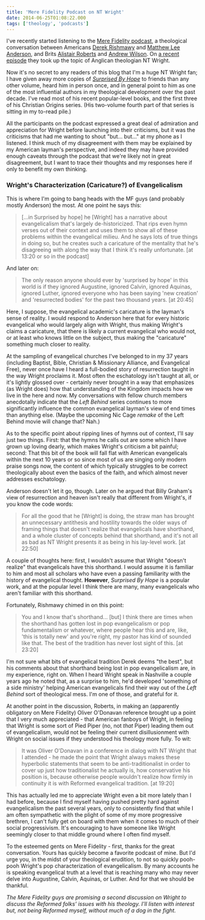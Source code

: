 ```yaml
---
title: 'Mere Fidelity Podcast on NT Wright'
date: 2014-06-25T01:08:22.000
tags: ['theology', 'podcasts']
---
```


I've recently started listening to the [Mere Fidelity podcast](https://itunes.apple.com/us/podcast/mere-fidelity/id885758537?mt=2), a theological conversation between Americans [Derek Rishmawy](https://twitter.com/DZRishmawy) and [Matthew Lee Anderson](https://twitter.com/mattleeanderson), and Brits [Alistair Roberts](http://www.twitter.com/zugzwanged) and [Andrew Wilson](https://twitter.com/AJWTheology). On [a recent episode](http://mereorthodoxy.com/mere-fidelity-surprised-nt-wright/) they took up the topic of Anglican theologian NT Wright.

Now it's no secret to any readers of this blog that I'm a huge NT Wright fan; I have given away more copies of [_Surprised By Hope_](http://www.amazon.com/gp/product/0061551821/ref=as_li_tl?ie=UTF8&camp=1789&creative=390957&creativeASIN=0061551821&linkCode=as2&tag=chrishubbs-20&linkId=WCORIRYCHFSZYZ2D) to friends than any other volume, heard him in person once, and in general point to him as one of the most influential authors in my theological development over the past decade. I've read most of his recent popular-level books, and the first three of his Christian Origins series. (His two-volume fourth part of that series is sitting in my to-read pile.)

All the participants on the podcast expressed a great deal of admiration and appreciation for Wright before launching into their criticisms, but it was the criticisms that had me wanting to shout "but... but..." at my phone as I listened. I think much of my disagreement with them may be explained by my American layman's perspective, and indeed they may have provided enough caveats through the podcast that we're likely not in great disagreement, but I want to trace their thoughts and my responses here if only to benefit my own thinking.

### Wright's Characterization (Caricature?) of Evangelicalism

This is where I'm going to bang heads with the MF guys (and probably mostly Anderson) the most. At one point he says this:

> \[...in Surprised by hope\] he \[Wright\] has a narrative about evangelicalism that's largely de-historicized. That rips even hymn verses out of their context and uses them to show all of these problems within the evangelical milieu. And he says lots of true things in doing so, but he creates such a caricature of the mentality that he's disagreeing with along the way that I think it's really unfortunate. \[at 13:20 or so in the podcast\]

And later on:

> The only reason anyone should ever by 'surprised by hope' in this world is if they ignored Augustine, ignored Calvin, ignored Aquinas, ignored Luther, ignored everyone who has been saying 'new creation' and 'resurrected bodies' for the past two thousand years. \[at 20:45\]

Here, I suppose, the evangelical academic's caricature is the layman's sense of reality. I would respond to Anderson here that for every historic evangelical who would largely align with Wright, thus making Wright's claims a caricature, that there is likely a current evangelical who would not, or at least who knows little on the subject, thus making the "caricature" something much closer to reality.

At the sampling of evangelical churches I've belonged to in my 37 years (including Baptist, Bible, Christian & Missionary Alliance, and Evangelical Free), never once have I heard a full-bodied story of resurrection taught in the way Wright proclaims it. Most often the eschatology isn't taught at all, or it's lightly glossed over - certainly never brought in a way that emphasizes (as Wright does) how that understanding of the Kingdom impacts how we live in the here and now. My conversations with fellow church members anecdotally indicate that the _Left Behind_ series continues to more significantly influence the common evangelical layman's view of end times than anything else. (Maybe the upcoming Nic Cage _remake_ of the Left Behind movie will change that? Nah.)

As to the specific point about ripping lines of hymns out of context, I'll say just two things. First: that the hymns he calls out are some which I have grown up loving dearly, which makes Wright's criticism a bit painful; second: That this bit of the book will fall flat with American evangelicals within the next 10 years or so since most of us are singing only modern praise songs now, the content of which typically struggles to be correct theologically about even the basics of the faith, and which almost never addresses eschatology.

Anderson doesn't let it go, though. Later on he argued that Billy Graham's view of resurrection and heaven isn't really that different from Wright's, if you know the code words:

> For all the good that he \[Wright\] is doing, the straw man has brought an unnecessary antithesis and hostility towards the older ways of framing things that doesn't realize that evangelicals have shorthand, and a whole cluster of concepts behind that shorthand, and it's not all as bad as NT Wright presents it as being in his lay-level work. \[at 22:50\]

A couple of thoughts here: first, I wouldn't assume that Wright "doesn't realize" that evangelicals have this shorthand. I would assume it is familiar to him and most all scholars who have even a passing familiarity with the history of evangelical thought. **However**, _Surprised By Hope_ is a popular work, and at the popular level I think there are many, many evangelicals who aren't familiar with this shorthand.

Fortunately, Rishmawy chimed in on this point:

> You and I know that's shorthand... \[but\] I think there are times when the shorthand has gotten lost in pop evangelicalism or pop fundamentalism or whatever, where people hear this and are, like, 'this is totally new' and you're right, my pastor has kind of sounded like that. The best of the tradition has never lost sight of this. \[at 23:20\]

I'm not sure what bits of evangelical tradition Derek deems "the best", but his comments about that shorthand being lost in pop evangelicalism are, in my experience, right on. When I heard Wright speak in Nashville a couple years ago he noted that, as a surprise to him, he'd developed 'something of a side ministry' helping American evangelicals find their way out of the _Left Behind_ sort of theological mess. I'm one of those, and grateful for it.

At another point in the discussion, Roberts, in making an (apparently obligatory on Mere Fidelity) Oliver O'Donavan reference brought up a point that I very much appreciated - that American fanboys of Wright, in feeling that Wright is some sort of Pied Piper (no, not _that_ Piper) leading them out of evangelicalism, would not be feeling their current disillusionment with Wright on social issues if they understood his theology more fully. To wit:

> It was Oliver O'Donavan in a conference in dialog with NT Wright that I attended - he made the point that Wright always makes these hyperbolic statements that seem to be anti-traditionalist in order to cover up just how traditionalist he actually is, how conservative his position is, because otherwise people wouldn't realize how firmly in continuity it is with Reformed evangelical tradition. \[at 19:20\]

This has actually led me to appreciate Wright even a bit more lately than I had before, because I find myself having pushed pretty hard against evangelicalism the past several years, only to consistently find that while I am often sympathetic with the plight of some of my more progressive brethren, I can't fully get on board with them when it comes to much of their social progressivism. It's encouraging to have someone like Wright seemingly closer to that middle ground where I often find myself.

To the esteemed gents on Mere Fidelity - first, thanks for the great conversation. Yours has quickly become a favorite podcast of mine. But I'd urge you, in the midst of your theological erudition, to not so quickly pooh-pooh Wright's pop characterization of evangelicalism. By many accounts he is speaking evangelical truth at a level that is reaching many who may never delve into Augustine, Calvin, Aquinas, or Luther. And for that we should be thankful.

_The Mere Fidelity guys are promising a second discussion on Wright to discuss the Reformed folks' issues with his theology. I'll listen with interest but, not being Reformed myself, without much of a dog in the fight._
